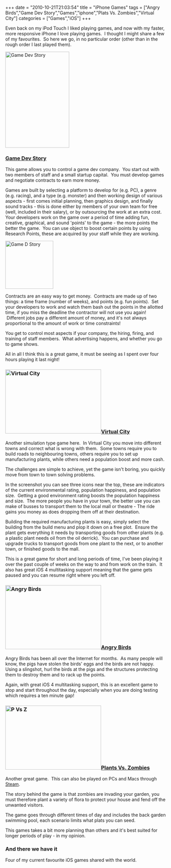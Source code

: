 +++
date = "2010-10-21T21:03:54"
title = "iPhone Games"
tags = ["Angry Birds","Game Dev Story","Games","iphone","Plats Vs. Zombies","Virtual City"]
categories = ["Games","iOS"]
+++

Even back on my iPod Touch I liked playing games, and now with my faster, more responsive iPhone I love playing games.  I thought I might share a few of my favourites.  So here we go, in no particular order (other than in the rough order I last played them).

[<img src="/wp-content/uploads/2010/10/Photo-Oct-21-8-55-24-PM-200x300.jpg" width="200" height="300" class="alignright size-medium wp-image-1121" title="Game Dev Story" />][1]


### [Game Dev Story][2]


This game allows you to control a game dev company.  You start out with two members of staff and a small startup capital.  You must develop games and negotiate contracts to earn more money.

Games are built by selecting a platform to develop for (e.g. PC), a genre (e.g. racing), and a type (e.g. monster) and then working design of various aspects - first comes initial planning, then graphics design, and finally sound tracks - this is done either by members of your own team for free (well, included in their salary), or by outsourcing the work at an extra cost.
Your developers work on the game over a period of time adding fun, creative, graphical, and sound 'points' to the game - the more points the better the game.  You can use object to boost certain points by using Research Points, these are acquired by your staff while they are working.

[<img src="/wp-content/uploads/2010/10/Photo-Oct-21-8-55-37-PM-150x150.jpg" width="150" height="150" class="alignleft size-thumbnail wp-image-1122" title="Game D Story" />][3]

Contracts are an easy way to get money.  Contracts are made up of two things: a time frame (number of weeks), and points (e.g. fun points).  Set your developers to work and watch them bash out the points in the allotted time, if you miss the deadline the contractor will not use you again!  Different jobs pay a different amount of money, and it's not always proportional to the amount of work or time constraints!

You get to control most aspects if your company, the hiring, firing, and training of staff members.  What advertising happens, and whether you go to game shows.

All in all I think this is a great game, it must be seeing as I spent over four hours playing it last night!


### [<img src="/wp-content/uploads/2010/10/Photo-Oct-21-8-56-22-PM-300x200.jpg" width="300" height="200" class="alignright size-medium wp-image-1123" title="Virtual City" />][4][Virtual City][5]


Another simulation type game here.  In Virtual City you move into different towns and correct what is wrong with them.  Some towns require you to build roads to neighbouring towns, others require you to set up manufacturing plants, while others need a population boost and more cash.

The challenges are simple to achieve, yet the game isn't boring, you quickly move from town to town solving problems.

In the screenshot you can see three icons near the top, these are indicators of the current environmental rating, population happiness, and population size.  Getting a good environment rating boosts the population happiness and size.  The more people you have in your town, the better use you can make of busses to transport them to the local mall or theatre - The ride gains you money as does dropping them off at their destination.

Building the required manufacturing plants is easy, simply select the building from the build menu and plop it down on a free plot.  Ensure the plant gets everything it needs by transporting goods from other plants (e.g. a plastic plant needs oil from the oil derrick).  You can purchase and upgrade trucks to transport goods from one plant to the next, or to another town, or finished goods to the mall.

This is a great game for short and long periods of time, I've been playing it over the past couple of weeks on the way to and from work on the train.  It also has great iOS 4 multitasking support meaning that the game gets paused and you can resume right where you left off.


### [<img src="/wp-content/uploads/2010/10/Photo-Oct-21-8-57-07-PM-300x200.jpg" width="300" height="200" class="alignright size-medium wp-image-1124" title="Angry Birds" />][6][Angry Birds][7]


Angry Birds has been all over the Internet for months.  As many people will know, the pigs have stolen the birds' eggs and the birds are not happy.
Using a slingshot, hurl the birds at the pigs and the structures protecting them to destroy them and to rack up the points.

Again, with great iOS 4 multitasking support, this is an excellent game to stop and start throughout the day, especially when you are doing testing which requires a ten minute gap!


### [<img src="/wp-content/uploads/2010/10/Photo-Oct-21-8-57-17-PM-300x200.jpg" width="300" height="200" class="alignright size-medium wp-image-1125" title="P Vs Z" />][8][Plants Vs. Zombies][9]


Another great game.  This can also be played on PCs and Macs through [Steam][10].

The story behind the game is that zombies are invading your garden, you must therefore plant a variety of flora to protect your house and fend off the unwanted visitors.

The game goes through different times of day and includes the back garden swimming pool, each scenario limits what plats you can seed.

This games takes a bit more planning than others and it's best suited for longer periods of play - in my opinion.


### And there we have it


Four of my current favourite iOS games shared with the world.

  [1]: /wp-content/uploads/2010/10/Photo-Oct-21-8-55-24-PM.jpg
  [2]: http://itunes.apple.com/gb/app/game-dev-story/id396085661?mt=8
  [3]: /wp-content/uploads/2010/10/Photo-Oct-21-8-55-37-PM.jpg
  [4]: /wp-content/uploads/2010/10/Photo-Oct-21-8-56-22-PM.jpg
  [5]: http://itunes.apple.com/gb/app/virtual-city/id372595983?mt=8
  [6]: /wp-content/uploads/2010/10/Photo-Oct-21-8-57-07-PM.jpg
  [7]: http://itunes.apple.com/gb/app/angry-birds/id343200656?mt=8
  [8]: /wp-content/uploads/2010/10/Photo-Oct-21-8-57-17-PM.jpg
  [9]: http://itunes.apple.com/gb/app/plants-vs-zombies/id350642635?mt=8
  [10]: http://store.steampowered.com/app/3590/
